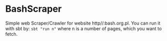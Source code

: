 # BashScraper
Simple web Scraper/Crawler for website http//:bash.org.pl. You can run it with sbt by: `sbt "run n"` where n is a number of pages, which you want to fetch.
